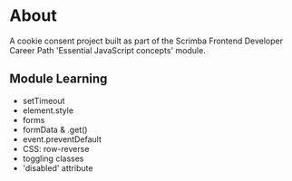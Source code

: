 # About

A cookie consent project built as part of the Scrimba Frontend Developer Career Path 'Essential JavaScript concepts' module.

## Module Learning

-   setTimeout
-   element.style
-   forms
-   formData & .get()
-   event.preventDefault
-   CSS: row-reverse
-   toggling classes
-   'disabled' attribute